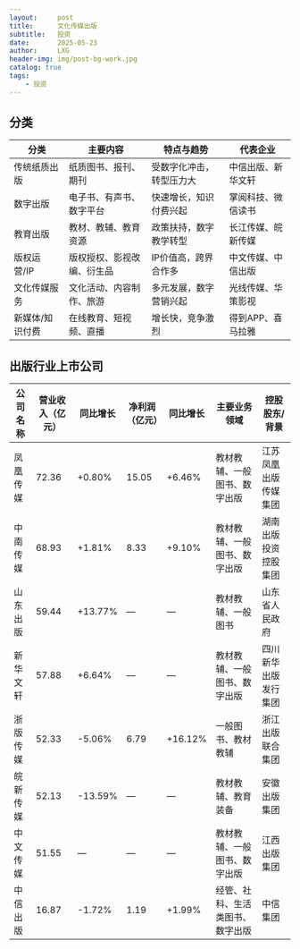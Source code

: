```yaml
---
layout:     post
title:      文化传媒出版
subtitle:   投资
date:       2025-05-23
author:     LXG
header-img: img/post-bg-work.jpg
catalog: true
tags:
    - 投资
---
```


## 分类

| 分类           | 主要内容                   | 特点与趋势                  | 代表企业           |
|----------------|----------------------------|-----------------------------|--------------------|
| 传统纸质出版   | 纸质图书、报刊、期刊        | 受数字化冲击，转型压力大    | 中信出版、新华文轩  |
| 数字出版       | 电子书、有声书、数字平台    | 快速增长，知识付费兴起      | 掌阅科技、微信读书  |
| 教育出版       | 教材、教辅、教育资源        | 政策扶持，数字教学转型      | 长江传媒、皖新传媒  |
| 版权运营/IP    | 版权授权、影视改编、衍生品  | IP价值高，跨界合作多        | 中文传媒、中信出版  |
| 文化传媒服务   | 文化活动、内容制作、旅游    | 多元发展，数字营销兴起      | 光线传媒、华策影视  |
| 新媒体/知识付费| 在线教育、短视频、直播      | 增长快，竞争激烈            | 得到APP、喜马拉雅  |

## 出版行业上市公司

| 公司名称   | 营业收入（亿元） | 同比增长 | 净利润（亿元） | 同比增长 | 主要业务领域                   | 控股股东/背景             |
|------------|------------------|-----------|-----------------|-----------|------------------------------|--------------------------|
| 凤凰传媒   | 72.36            | +0.80%    | 15.05           | +6.46%    | 教材教辅、一般图书、数字出版   | 江苏凤凰出版传媒集团     |
| 中南传媒   | 68.93            | +1.81%    | 8.33            | +9.10%    | 教材教辅、一般图书、数字出版   | 湖南出版投资控股集团     |
| 山东出版   | 59.44            | +13.77%   | —              | —         | 教材教辅、一般图书             | 山东省人民政府           |
| 新华文轩   | 57.88            | +6.64%    | —              | —         | 教材教辅、一般图书、数字出版   | 四川新华出版发行集团     |
| 浙版传媒   | 52.33            | -5.06%    | 6.79            | +16.12%   | 一般图书、教材教辅             | 浙江出版联合集团         |
| 皖新传媒   | 52.13            | -13.59%   | —              | —         | 教材教辅、教育装备             | 安徽出版集团             |
| 中文传媒   | 51.55            | —         | —              | —         | 教材教辅、一般图书、数字出版   | 江西出版集团             |
| 中信出版   | 16.87            | -1.72%    | 1.19            | +1.99%    | 经管、社科、生活类图书、数字出版 | 中信集团                 |






